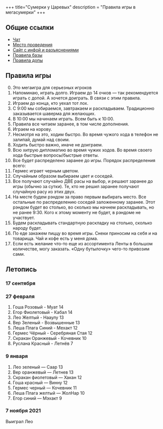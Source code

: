 +++
 title="Сумерки у Царевых"
 description = "Правила игры в мегасумерки"
+++

Общие ссылки
---

- [Чат](https://t.me/+oKTphjwhBV4zMzRi)
- [Место проведения](/personal/smolenskaya/)
- [Сайт с инфой и разъяснениями](https://twilight-imperium.fandom.com/wiki/Twilight_Imperium_Wiki)
- [Правила базы](https://tesera.ru/images/items/1357114/Sumerki_imperii_Chetvertoe_izdanie_-_pravila.pdf)
- [Правила допы](https://tesera.ru/images/items/1872805/%D0%9F%D1%80%D0%B0%D0%B2%D0%B8%D0%BB%D0%B0%20%D0%A1%D1%83%D0%BC%D0%B5%D1%80%D0%BA%D0%B8%20%D0%B8%D0%BC%D0%BF%D0%B5%D1%80%D0%B8%D0%B8.%20%D0%A7%D0%B5%D1%82%D0%B2%D0%B5%D1%80%D1%82%D0%B0%D1%8F%20%D1%80%D0%B5%D0%B4%D0%B0%D0%BA%D1%86%D0%B8%D1%8F.%20%D0%9F%D1%80%D0%BE%D1%80%D0%BE%D1%87%D0%B5%D1%81%D1%82%D0%B2%D0%BE%20%D0%BA%D0%BE%D1%80%D0%BE%D0%BB%D0%B5%D0%B9.pdf)

Правила игры
---
0. Это мегаигра для серьезных игроков
2. Напоминаю, играть долго. Играем до 14 очков — так рекомендуется играть с допой. А хочется доиграть. В связи с этим правила.
3. Играем до конца, кто уехал тот лох.
4. С 9:00 мы собираемся, завтракаем и раскладываем. Традиционно заказывается шаверма для желающих.
5. В 10:00 мы начинаем играть. Всем быть к 10:00. 
6. Правила все читаем заранее, в том числе дополнения. 
7. Играем на корову.
8. Несмотря на это, ходим быстро. Во время чужого хода в телефон не залипай, думай над своим. 
9. Ходить быстро важно, иначе не доиграем.
10. Всю хитрую дипломатию во время чужих ходов. Во время своего хода быстрые вопросы/быстрые ответы.
11. Все будет распределено заранее до игры. Порядок распределения всего: 
12. Гермес играет черным цветом.
13. Случайным образом выбираем цвет и соседей. 
14. Все получают случайно ДВЕ расы на выбор, и решают заранее до игры (обычно за сутки). Те, кто не решил заранее получают случайную расу из этих двух.
15. На месте будем рэндом за право первым выбирать место. Все остальные по распределению соседей заложенному заранее. Этот рэндом будет во столько, во сколько мы начнем раскладывать, но не ранее 9:30. Кого к этому моменту не будет, в рэндоме не участвует.
16. Будем раскладывать стандартную раскладку на столько, сколько народу будет.
17. По еде закажем пиццу во время игры. Снеки приносим на себя и на товарища. Чай и кофе есть у меня дома.
18. Если есть желание что-то еще из ассортимента Ленты в большом количестве, могу заказать. «Одну бутылочку» чего-то привозим сами.

Летопись
---


### 17 сентября 

### 27 февраля
1. Гоша Розовый - Муат 14
2. Егор  Фиолетовый - Кабал 14
3. Лео Желтый - Нааулу 13 
4. Вер Зеленый - Возвышенные 13
5. Леша Плага Синий - Мехакт 12
6. Гермес Чёрный - Серебряная Стая 12
7. Скракан Оранжевый - Кочевник 10
8. Руслана  Красный - Летнёв 7


### 9 января
1. Лео зеленый — Саар 13
2. Вер оранжевый — Летнев 13
3. Скракан  фиолетовый — Хакан 12
4. Гоша  красный — Винну 12
5. Гермес черный — Кочевник 11
6. Леша Плага желтый — ЖолНар 10
7. Егор синий — Мэхакт 9

### 7 ноября 2021

Выиграл Лео
